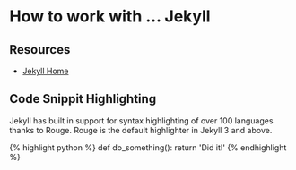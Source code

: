 # How to work with ... Jekyll
 
## Resources
 
* [Jekyll Home](https://jekyllrb.com)
 
## Code Snippit Highlighting

Jekyll has built in support for syntax highlighting of over 100 languages thanks to Rouge. Rouge is the default highlighter in Jekyll 3 and above.

{% highlight python %}
def do_something():
  return 'Did it!'
{% endhighlight %}
